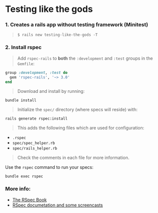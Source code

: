 # Testing like the gods

### 1. Creates a rails app without testing framework (Minitest)

  > `$ rails new testing-like-the-gods -T`


### 2. Install rspec


> Add `rspec-rails` to **both** the `:development` and `:test` groups in the
`Gemfile`:

```ruby
group :development, :test do
  gem 'rspec-rails', '~> 3.0'
end
```

> Download and install by running:

```
bundle install
```

> Initialize the `spec/` directory (where specs will reside) with:

```
rails generate rspec:install
```

> This adds the following files which are used for configuration:

- `.rspec`
- `spec/spec_helper.rb`
- `spec/rails_helper.rb`

> Check the comments in each file for more information.

Use the `rspec` command to run your specs:

```
bundle exec rspec
```


### More info:

* [The RSpec Book](https://pragprog.com/book/achbd/the-rspec-book)
* [RSpec documetation and some screencasts](http://rspec.info/)
